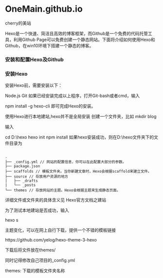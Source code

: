 # OneMain.github.io
cherry的美站

Hexo是一个快速、简洁且高效的博客框架，而Github是一个免费的代码托管工具，利用Github Page可以免费创建一个静态网站。下面将介绍如何使用Hexo和Github，在win10环境下搭建一个静态的博客。

### 安装和配置Hexo及Github
### 安装Hexo

安装Hexo前，需要安装以下：

Node.js
Git
如果已经安装完成以上程序，打开Git-bash或者cmd，输入

npm install -g hexo-cli
即可完成Hexo的安装。

使用Hexo进行本地建站,hexo并不是全局安装
创建一个文件夹，比如 mkdir blog

输入

cd D:\hexo
hexo init
npm install
如果hexo安装成功，则在D:\hexo文件夹下的文件目录为
<pre><code>
.
├── _config.yml // 网站的配置信息，你可以在此配置大部分的参数。
├── package.json 
├── scaffolds // 模板文件夹。当你新建文章时，Hexo会根据scaffold来建立文件。
├── source // 存放用户资源的地方
|   ├── _drafts
|   └── _posts
└── themes // 存放网站的主题。Hexo会根据主题来生成静态页面。
</code></pre>
详细文件或文件夹的具体含义见 Hexo官方文档之建站

为了测试本地建站是否成功，输入

hexo s
<p>主题变化，可以在网上自行下载，提供一个不错的模板链接</p>
</p>https://github.com/yelog/hexo-theme-3-hexo</p>
<p>下载后将文件放在themes/</p>
<p>同时记得修改自己项目的_config.yml</p>
<p>themes: 下载的模板文件夹名称</p>
